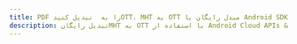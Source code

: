 ---title: PDF را به  تبدیل کنیدOTT، MHT به OTT مبدل رایگان یا Android SDKdescription: تبدیل رایگانMHT به OTT با استفاده از Android Cloud APIs & SDK همچنین اسناد PDF را در Cloud ایجاد، ویرایش و رندر کنید.---